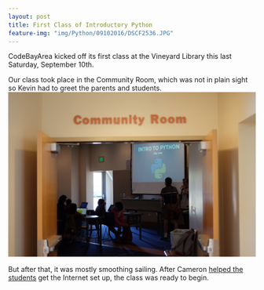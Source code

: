 ```yaml
---
layout: post
title: First Class of Introductory Python
feature-img: "img/Python/09102016/DSCF2536.JPG"
---
```


CodeBayArea kicked off its first class at the Vineyard Library this last Saturday, September 10th.

Our class took place in the Community Room, which was not in plain sight so Kevin had to greet the parents and students.
<img src="/img/Python/09102016/DSCF2490.JPG" width="750">

But after that, it was mostly smoothing sailing. After Cameron [helped the students](/img/Python/09102016/DSCF2491.JPG) get the Internet set up, the class was ready to begin.